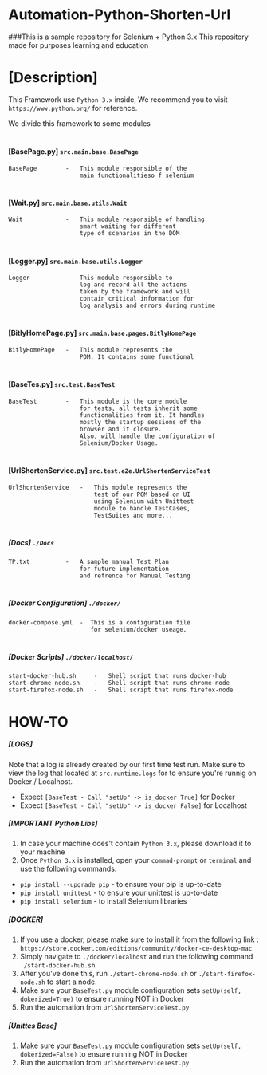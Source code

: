 # Automation-Python-Shorten-Url
###This is a sample repository for Selenium + Python 3.x
This repository made for purposes learning and education


# [Description]
This Framework use `Python 3.x` inside,
We recommend you to visit `https://www.python.org/` for reference.

We divide this framework to some modules 

#
#### [BasePage.py] `src.main.base.BasePage`
    BasePage        -   This module responsible of the  
                        main functionalitieso f selenium  

#
#### [Wait.py] `src.main.base.utils.Wait`
    Wait            -   This module responsible of handling
                        smart waiting for different  
                        type of scenarios in the DOM

#
#### [Logger.py] `src.main.base.utils.Logger`
    Logger          -   This module responsible to 
                        log and record all the actions 
                        taken by the framework and will
                        contain critical information for
                        log analysis and errors during runtime 

#
#### [BitlyHomePage.py] `src.main.base.pages.BitlyHomePage`
    BitlyHomePage   -   This module represents the
                        POM. It contains some functional

#
#### [BaseTes.py] `src.test.BaseTest`
    BaseTest        -   This module is the core module 
                        for tests, all tests inherit some
                        functionalities from it. It handles
                        mostly the startup sessions of the
                        browser and it closure.
                        Also, will handle the configuration of 
                        Selenium/Docker Usage.

#
#### [UrlShortenService.py] `src.test.e2e.UrlShortenServiceTest`
    UrlShortenService   -   This module represents the
                            test of our POM based on UI
                            using Selenium with Unittest
                            module to handle TestCases, 
                            TestSuites and more...

#
##### [Docs] `./Docs`
    TP.txt          -   A sample manual Test Plan
                        for future implementation 
                        and refrence for Manual Testing 

#
##### [Docker Configuration] `./docker/`
    docker-compose.yml  -  This is a configuration file
                           for selenium/docker useage.   

#
##### [Docker Scripts] `./docker/localhost/`
    start-docker-hub.sh     -   Shell script that runs docker-hub
    start-chrome-node.sh    -   Shell script that runs chrome-node 
    start-firefox-node.sh   -   Shell script that runs firefox-node

#
# HOW-TO
##### [LOGS]
Note that a log is already created by our first time test run.
Make sure to view the log that located at `src.runtime.logs`
for to ensure you're runnig on Docker / Localhost.
* Expect `[BaseTest - Call "setUp" -> is_docker True]` for Docker
* Expect `[BaseTest - Call "setUp" -> is_docker False]` for Localhost

##### [IMPORTANT Python Libs]
1. In case your machine does't contain `Python 3.x`, please download it to your machine
2. Once `Python 3.x` is installed, open your `commad-prompt` or `terminal`
and use the following commands:
- `pip install --upgrade pip`   -   to ensure your pip is up-to-date
- `pip install unittest`        -   to ensure your unittest is up-to-date
- `pip install selenium`        -   to install Selenium libraries

##### [DOCKER]
1. If you use a docker, please make sure to install it 
from the following link : `https://store.docker.com/editions/community/docker-ce-desktop-mac`
2. Simply navigate to `./docker/localhost` and run the following command
`./start-docker-hub.sh` 
3. After you've done this, run `./start-chrome-node.sh` or `./start-firefox-node.sh`
to start a node.
4. Make sure your `BaseTest.py` module configuration
sets `setUp(self, dokerized=True)` to ensure running NOT in Docker
5. Run the automation from `UrlShortenServiceTest.py`

##### [Unittes Base]
1. Make sure your `BaseTest.py` module configuration
sets `setUp(self, dokerized=False)` to ensure running NOT in Docker
2. Run the automation from `UrlShortenServiceTest.py`
